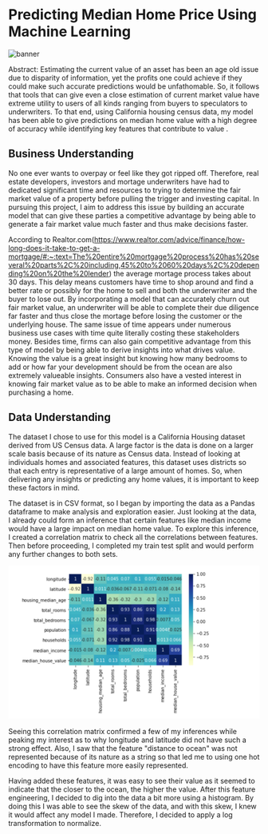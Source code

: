 # Predicting Median Home Price Using Machine Learning
![banner](https://user-images.githubusercontent.com/115111882/230173553-4e2cb1a2-687a-45c1-83f5-2833180c977a.PNG)

Abstract: Estimating the current value of an asset has been an age old issue due to disparity of information, yet the profits one could achieve if they could make such accurate predictions would be unfathomable. So, it follows that tools that can give even a close estimation of current market value have extreme utility to users of all kinds ranging from buyers to speculators to underwriters. To that end, using California housing census data, my model has been able to give predictions on median home value with a high degree of accuracy while identifying key features that contribute to value .
## Business Understanding
No one ever wants to overpay or feel like they got ripped off. Therefore, real estate developers, investors and mortage underwriters have had to dedicated significant time and resources to trying to determine the fair market value of a property before pulling the trigger and investing capital. In pursuing this project, I aim to address this issue by building an accurate model that can give these parties a competitive advantage by being able to generate a fair market value much faster and thus make decisions faster. 

According to Realtor.com(https://www.realtor.com/advice/finance/how-long-does-it-take-to-get-a-mortgage/#:~:text=The%20entire%20mortgage%20process%20has%20several%20parts%2C%20including,45%20to%2060%20days%2C%20depending%20on%20the%20lender) the average mortage process takes about 30 days. This delay means customers have time to shop around and find a better rate or possibly for the home to sell and both the underwriter and the buyer to lose out. By incorporating a model that can accurately churn out fair market value, an underwriter will be able to complete their due diligence far faster and thus close the mortage before losing the customer or the underlying house. The same issue of time appears under numerous business use cases with time quite literally costing these stakeholders money. Besides time, firms can also gain competitive advantage from this type of model by being able to derive insights into what drives value. Knowing the value is a great insight but knowing how many bedrooms to add or how far your development should be from the ocean are also extremely valueable insights. Consumers also have a vested interest in knowing fair market value as to be able to make an informed decision when purchasing a home. 





## Data Understanding 

The dataset I chose to use for this model is a California Housing dataset derived from US Census data. A large factor is the data is done on a larger scale basis because of its nature as Census data. Instead of looking at individuals homes and associated features, this dataset uses districts so that each entry is representative of a large amount of homes. So, when delivering any insights or predicting any home values, it is important to keep these factors in mind. 

The dataset is in CSV format, so I began by importing the data as a Pandas dataframe to make analysis and exploration easier. Just looking at the data, I already could form an inference that certain features like median income would have a large impact on median home value. To explore this inference, I created a correlation matrix to check all the correlations between features. Then before proceeding, I completed my train test split and would perform any further changes to both sets.

![correlation](corr.PNG)

Seeing this correlation matrix confirmed a few of my inferences while peaking my interest as to why longitude and latitude did not have such a strong effect. Also, I saw that the feature "distance to ocean" was not represented because of its nature as a string so that led me to using one hot encoding to have this feature more easily represented. 


Having added these features, it was easy to see their value as it seemed to indicate that the closer to the ocean, the higher the value. After this feature engineering, I decided to dig into the data a bit more using a histogram. By doing this I was able to see the skew of the data, and with this skew, I knew it would affect any model I made. Therefore, I decided to apply a log transformation to normalize. 
